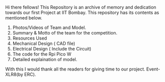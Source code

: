 Hi there fellows! This Repository is an archive of memory and dedication towards our first Project at IIT Bombay.
This repository has its contents as mentioned below.

1. Photos/Videos of Team and Model.
2. Summary & Motto of the team for the competition.
3. Resources Used
4. Mechanical Design ( CAD file)
5. Electrical Design ( Include the Circuit)
6. The code for the Rpi Pico W
7. Detailed explaination of model.

With this I would thank all the readers for giving time to our project.
Event- XLR8(by ERC).
